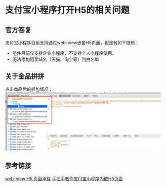 # 支付宝小程序打开H5的相关问题

## 官方答复
支付宝小程序目前支持通过web-view嵌套H5页面，但是有如下限制：
 - 组件目前仅支持企业小程序，不支持个人小程序使用。
 - 无法添加阿里域名（天猫、淘宝等）到白名单

## 关于金品拼拼
点击商品后的抓包情况：
![](./images/charles.png)



## 参考链接
[web-view H5 页面承载](https://opendocs.alipay.com/mini/component/web-view)
[手把手教你支付宝小程序内嵌H5页面 ](https://docs.open.alipay.com/11162/otpsii)